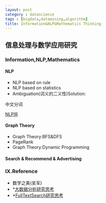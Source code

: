 ```yaml
---
layout: post
category : datascience
tags : [bigdata,datamining,algorithm]
title: Information&NLP&Mathematics Thinking
---
```


信息处理与数学应用研究
------------------------

### Information,NLP,Mathematics

#### NLP

- NLP based on rule 
- NLP based on statistics
- Ambiguation(词义的二义性)Solution:

中文分词

[NLPIR](https://github.com/NLPIR-team/NLPIR)

#### Graph Theory

- Graph Theory:BFS&DFS
- PageRank
- Graph Theory:Dynamic Programming


#### Search & Recommend & Advertising


### IX.Reference

- 数学之美(吴军)
- *[大数据分析研究思考](2015-11-08-bigdata-analysis-thinking.md)
- *[FullTextSearch研究思考](2014-12-20-fulltext-search-design-thinking.md)
